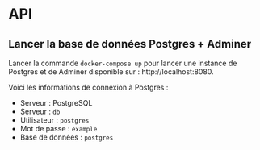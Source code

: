 API
===

## Lancer la base de données Postgres + Adminer

Lancer la commande `docker-compose up` pour lancer une instance de Postgres
et de Adminer disponible sur : http://localhost:8080.

Voici les informations de connexion à Postgres :
  - Serveur : PostgreSQL
  - Serveur : `db`
  - Utilisateur : `postgres`
  - Mot de passe : `example`
  - Base de données : `postgres`
